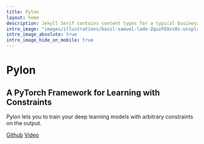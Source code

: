 ```yaml
---
title: Pylon
layout: home
description: Jekyll Serif contains content types for a typical business website. The theme is fully responsive, blazing fast and artfully illustrated.
intro_image: "images/illustrations/basil-samuel-lade-ZquzFE8xs8s-unsplash.jpg"
intro_image_absolute: true
intro_image_hide_on_mobile: true
---
```


# Py<span class="text-primary">lon</span>

## A PyTorch Framework for Learning with Constraints

Pylon lets you to train your deep learning models with arbitrary constraints on the output.

<a href="https://github.com/pylon-lib/pylon" class="button">Github</a>
<a href="https://www.youtube.com/watch?v=9nKfe56py3A" class="button">Video</a>
